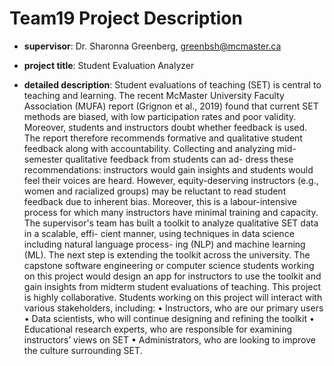 # Team19 Project Description

- **supervisor**: Dr. Sharonna Greenberg, greenbsh@mcmaster.ca

- **project title**: Student Evaluation Analyzer

- **detailed description**: Student evaluations of teaching (SET) is central to teaching and learning.
The recent McMaster University Faculty Association (MUFA) report (Grignon et
al., 2019) found that current SET methods are biased, with low participation rates
and poor validity. Moreover, students and instructors doubt whether feedback is
used. The report therefore recommends formative and qualitative student feedback
along with accountability.
Collecting and analyzing mid-semester qualitative feedback from students can ad-
dress these recommendations: instructors would gain insights and students would
feel their voices are heard. However, equity-deserving instructors (e.g., women and
racialized groups) may be reluctant to read student feedback due to inherent bias.
Moreover, this is a labour-intensive process for which many instructors have minimal
training and capacity.
The supervisor's team has built a toolkit to analyze qualitative SET data in a scalable, effi-
cient manner, using techniques in data science including natural language process-
ing (NLP) and machine learning (ML). The next step is extending the toolkit across
the university.
The capstone software engineering or computer science students working on this
project would design an app for instructors to use the toolkit and gain insights from
midterm student evaluations of teaching.
This project is highly collaborative. Students working on this project will interact
with various stakeholders, including:
• Instructors, who are our primary users
• Data scientists, who will continue designing and refining the toolkit
• Educational research experts, who are responsible for examining instructors’
views on SET
• Administrators, who are looking to improve the culture surrounding SET.